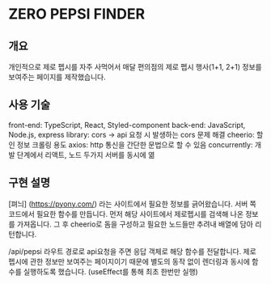# ZERO PEPSI FINDER

## 개요

개인적으로 제로 펩시를 자주 사먹어서 매달 편의점의 제로 펩시 행사(1+1, 2+1) 정보를 보여주는 페이지를 제작했습니다.

## 사용 기술

front-end: TypeScript, React, Styled-component
back-end: JavaScript, Node.js, express
library:
cors -> api 요청 시 발생하는 cors 문제 해결
cheerio: 할인 정보 크롤링 용도
axios: http 통신을 간단한 문법으로 할 수 있음
concurrently: 개발 단계에서 리액트, 노드 두가지 서버를 동시에 엶

## 구현 설명

[펴늬] (https://pyony.com/) 라는 사이트에서 필요한 정보를 긁어왔습니다.
서버 쪽 코드에서 필요한 함수를 만듭니다. 먼저 해당 사이트에서 제로펩시를 검색해 나온 정보를 가져옵니다. 그 후 cheerio로 돔을 구성하고 필요한 노드들만 추려내 배열에 담아 리턴합니다.

/api/pepsi 라우트 경로로 api요청을 주면 응답 객체로 해당 함수를 전달합니다.
제로 펩시에 관한 정보만 보여주는 페이지이기 때문에 별도의 동작 없이 렌더링과 동시에 함수를 실행하도록 했습니다. (useEffect를 통해 최초 한번만 실행)
